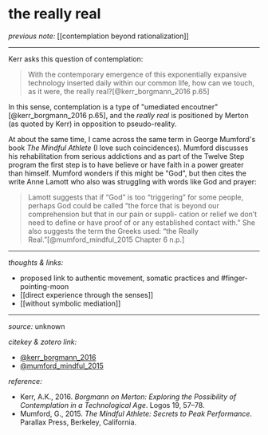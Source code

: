 # the really real

_previous note:_ [[contemplation beyond rationalization]]

---

Kerr asks this question of contemplation:

>With the contemporary emergence of this exponentially expansive technology inserted daily within our common life, how can we touch, as it were, the really real?[@kerr_borgmann_2016 p.65]

In this sense, contemplation is a type of "umediated encoutner"[@kerr_borgmann_2016 p.65], and the _really real_ is positioned by Merton (as quoted by Kerr) in opposition to pseudo-reality.  

At about the same time, I came across the same term in George Mumford's book _The Mindful Athlete_ (I love such coincidences). Mumford discusses his rehabilitation from serious addictions and as part of the Twelve Step program the first step is to have believe or have faith in a power greater than himself. Mumford wonders if this might be "God", but then cites the write Anne Lamott who also was struggling with words like God and prayer: 

>Lamott suggests that if “God” is too “triggering” for some people, perhaps God could be called “the force that is beyond our comprehension but that in our pain or suppli- cation or relief we don’t need to define or have proof of or any established contact with.” She also suggests the term the Greeks used: “the Really Real.”[@mumford_mindful_2015 Chapter 6 n.p.]


---

_thoughts & links:_

- proposed link to authentic movement, somatic practices and #finger-pointing-moon 
- [[direct experience through the senses]]
- [[without symbolic mediation]]


---

_source:_ unknown

_citekey & zotero link:_ 

- [@kerr_borgmann_2016](zotero://select/items/1_QRTB3D4V)
- [@mumford_mindful_2015](zotero://select/items/1_477N8SCX)

_reference:_ 

- Kerr, A.K., 2016. _Borgmann on Merton: Exploring the Possibility of Contemplation in a Technological Age_. Logos 19, 57–78.
- Mumford, G., 2015. _The Mindful Athlete: Secrets to Peak Performance_. Parallax Press, Berkeley, California.
